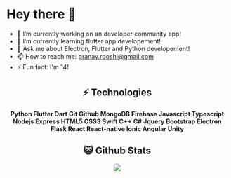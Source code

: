 # Hey there 👋

- 🔭 I’m currently working on an developer community app!
- 🌱 I’m currently learning flutter app developement!
- 💬 Ask me about Electron, Flutter and Python developement!
- 📫 How to reach me: pranav.rdoshi@gmail.com
- ⚡ Fun fact: I'm 14!

## <div align="center">⚡ Technologies</div>

#### <div align="center">Python Flutter Dart Git Github MongoDB Firebase Javascript Typescript Nodejs Express HTML5 CSS3 Swift C++ C# Jquery Bootstrap Electron Flask React React-native Ionic Angular Unity
</div>

## <div align="center">😺 Github Stats</div>

<div align="center">
  <img src="https://github-readme-stats.vercel.app/api?username=Cybernetic77&theme=radical">
</div>




